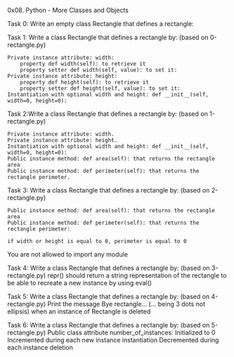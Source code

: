 0x08. Python - More Classes and Objects 

Task 0: Write an empty class Rectangle that defines a rectangle:

Task 1: Write a class Rectangle that defines a rectangle by: (based on 0-rectangle.py)

    Private instance attribute: width:
        property def width(self): to retrieve it
        property setter def width(self, value): to set it:
    Private instance attribute: height:
        property def height(self): to retrieve it
        property setter def height(self, value): to set it:
    Instantiation with optional width and height: def __init__(self, width=0, height=0):

Task 2:Write a class Rectangle that defines a rectangle by: (based on 1-rectangle.py)

    Private instance attribute: width.
    Private instance attribute: height.
    Instantiation with optional width and height: def __init__(self, width=0, height=0):
    Public instance method: def area(self): that returns the rectangle area
    Public instance method: def perimeter(self): that returns the rectangle perimeter.

Task 3: Write a class Rectangle that defines a rectangle by: (based on 2-rectangle.py)

    Public instance method: def area(self): that returns the rectangle area
    Public instance method: def perimeter(self): that returns the rectangle perimeter:

    if width or height is equal to 0, perimeter is equal to 0

You are not allowed to import any module

Task 4: Write a class Rectangle that defines a rectangle by: (based on 3-rectangle.py)
    repr() should return a string representation of the rectangle to be able to recreate a new instance by using eval()

Task 5: Write a class Rectangle that defines a rectangle by: (based on 4-rectangle.py)
    Print the message Bye rectangle... (... being 3 dots not ellipsis) when an instance of Rectangle is deleted

Task 6: Write a class Rectangle that defines a rectangle by: (based on 5-rectangle.py)
    Public class attribute number_of_instances:
        Initialized to 0
        Incremented during each new instance instantiation
        Decremented during each instance deletion

